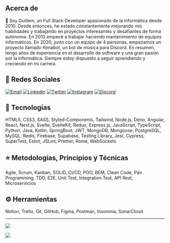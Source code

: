 ## Acerca de

👋 Soy Guillem, un Full Stack Developer apasionado de la informática desde 2010. Desde entonces, he estado constantemente mejorando mis habilidades y trabajando en proyectos interesantes y desafiantes de forma autónoma. En 2010 empecé a trabajar haciendo mantenimiento de equipos informáticos. En 2020, junto con un equipo de 4 personas, empezamos un proyecto llamado Kenabot, un bot de música para Discord. En resumen, tengo años de experiencia en el desarrollo de software y una gran pasión por la informática. Siempre estoy dispuesto a seguir aprendiendo y creciendo en mi carrera.

## 📨 Redes Sociales

[![Email](https://img.shields.io/badge/Gmail-D14836?style=for-the-badge&logo=gmail&logoColor=white)](mailto:tutitoosjob@gmail.com)
[![Linkedin](https://img.shields.io/badge/LinkedIn-0077B5?style=for-the-badge&logo=linkedin&logoColor=white)](https://www.linkedin.com/in/guillem-trave-font)
[![Twitter](https://img.shields.io/badge/Twitter-1DA1F2?style=for-the-badge&logo=twitter&logoColor=white)](https://twitter.com/intent/follow?screen_name=tutitoos)
[![Instagram](https://img.shields.io/badge/Instagram-E4405F?style=for-the-badge&logo=instagram&logoColor=white)](https://www.instagram.com/tutitoos_00)
[![Discord](https://img.shields.io/badge/Discord-5865F2?style=for-the-badge&logo=discord&logoColor=white)](https://discord.com/users/397453373479190538)

## 🚀 Tecnologías

HTML5, CSS3, SASS, Styled-Components, Tailwind, Node.js, Deno, Angular, React, Next.js, Svelte, SvelteKit, Redux, Express.js, JavaScript, TypeScript, Python, Java, Kotlin, SpringBoot, JWT, MongoDB, Mongoose, PostgreSQL, MySQL, Redis, Firebase, Supabase, Testing Library, Jest, Cypress, SuperTest, Eslint, JSLint, Prettier, Rome, WebSockets

## ⭐ Metodologías, Principios y Técnicas

Agile, Scrum, Kanban, SOLID, CI/CD, POO, BEM, Clean Code, Pair Programming, TDD, E2E, Unit Test, Integration Test, API Rest, Microservicios

## ⚙️ Herramientas

Notion, Trello, Git, GitHub, Figma, Postman, Insomnia, SonarCloud

---

![](https://github-readme-stats.vercel.app/api/top-langs/?username=Tutitoos&count_private=true&layout=compact&theme=dark&bg_color=1a1c1f&border_radius=10&hide_border=true&custom_title=Lenguajes%20m%C3%A1s%20utilizados)

![](https://github-readme-stats.vercel.app/api?username=tutitoos&count_private=true&include_all_commits=true&show_icons=true&count_private=true&layout=compact&theme=dark&hide_border=true&bg_color=1a1c1f&border_radius=10&custom_title=Estad%C3%ADsticas)
